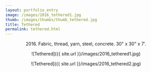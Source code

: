 ```yaml
---
layout: portfolio_entry
image: /images/2016_tethered1.jpg
thumb: /images/thumbs/thumb_tethered.jpg
title: Tethered 
permalink: tethered.html
---
```

<!--description-->
<div style="text-align:center" markdown="1">

2016\. Fabric, thread, yarn, steel, concrete.  30" x 30" x 7'.

![Tethered]({{ site.url }}/images/2016_tethered1.jpg)


![Tethered]({{ site.url }}/images/2016_tethered2.jpg)



</div>